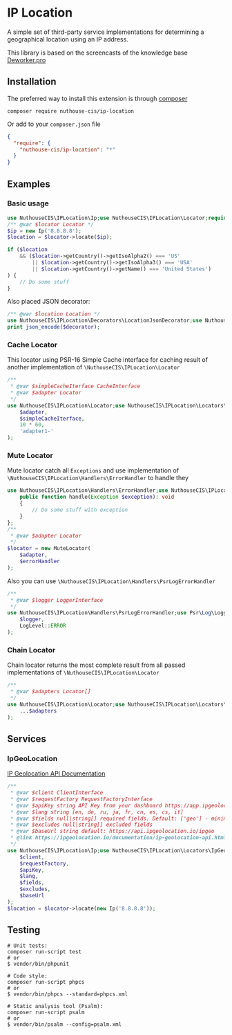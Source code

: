 IP Location
===========
A simple set of third-party service implementations for determining a geographical location using an IP address.

This library is based on the screencasts of the knowledge base [Deworker.pro]

Installation
------------

The preferred way to install this extension is through [composer]

```shell
composer require nuthouse-cis/ip-location
```

Or add to your `composer.json` file

```json
{
  "require": {
    "nuthouse-cis/ip-location": "*"
  }
}
```

Examples
--------

### Basic usage

```php
use NuthouseCIS\IPLocation\Ip;use NuthouseCIS\IPLocation\Locator;require 'vendor/autoload.php';
/** @var $locator Locator */
$ip = new Ip('8.8.8.8');
$location = $locator->locate($ip);

if ($location
    && ($location->getCountry()->getIsoAlpha2() === 'US'
        || $location->getCountry()->getIsoAlpha3() === 'USA'
        || $location->getCountry()->getName() === 'United States')
) {
    // Do some stuff
}
```
Also placed JSON decorator:

```php
/** @var $location Location */
use NuthouseCIS\IPLocation\Decorators\LocationJsonDecorator;use NuthouseCIS\IPLocation\Location\Location;$decorator = new LocationJsonDecorator($location);
print json_encode($decorator);
```

### Cache Locator

This locator using PSR-16 Simple Cache interface for caching result of another implementation
of `\NuthouseCIS\IPLocation\Locator`

```php
/**
 * @var $simpleCacheIterface CacheInterface
 * @var $adapter Locator
 */
use NuthouseCIS\IPLocation\Locator;use NuthouseCIS\IPLocation\Locators\CacheLocator;use Psr\SimpleCache\CacheInterface;$locator = new CacheLocator(
    $adapter,
    $simpleCacheIterface,
    10 * 60,
    'adapter1-'
);
```

### Mute Locator

Mute locator catch all `Exceptions` and use implementation of `\NuthouseCIS\IPLocation\Handlers\ErrorHandler` to handle
they

```php
use NuthouseCIS\IPLocation\Handlers\ErrorHandler;use NuthouseCIS\IPLocation\Locator;use NuthouseCIS\IPLocation\Locators\MuteLocator;$errorHandler = new class implements ErrorHandler {
    public function handle(Exception $exception): void
    {
        // Do some stuff with exception
    }
};
/**
 * @var $adapter Locator
 */
$locator = new MuteLocator(
    $adapter,
    $errorHandler
);
```

Also you can use `\NuthouseCIS\IPLocation\Handlers\PsrLogErrorHandler`

```php
/**
 * @var $logger LoggerInterface
 */
use NuthouseCIS\IPLocation\Handlers\PsrLogErrorHandler;use Psr\Log\LoggerInterface;use Psr\Log\LogLevel;$errorHandler = new PsrLogErrorHandler(
    $logger,
    LogLevel::ERROR
);
```

### Chain Locator

Chain locator returns the most complete result from all passed implementations of `\NuthouseCIS\IPLocation\Locator`

```php
/**
 * @var $adapters Locator[]
 */
use NuthouseCIS\IPLocation\Locator;use NuthouseCIS\IPLocation\Locators\ChainLocator;$locator = new ChainLocator(
    ...$adapters
);
```

Services
--------
### IpGeoLocation
[IP Geolocation API Documentation]

```php
/** 
 * @var $client ClientInterface
 * @var $requestFactory RequestFactoryInterface
 * @var $apiKey string API Key from your dashboard https://app.ipgeolocation.io/
 * @var $lang string [en, de, ru, ja, fr, cn, es, cs, it]
 * @var $fields null|string[] required fields. Default: ['geo'] - minimum sufficient set of fields
 * @var $excludes null|string[] excluded fields
 * @var $baseUrl string default: https://api.ipgeolocation.io/ipgeo
 * @link https://ipgeolocation.io/documentation/ip-geolocation-api.html
 */
use NuthouseCIS\IPLocation\Ip;use NuthouseCIS\IPLocation\Locators\IpGeoLocationIo\IpGeoLocationIoAdapter;use Psr\Http\Client\ClientInterface;use Psr\Http\Message\RequestFactoryInterface;$locator = new IpGeoLocationIoAdapter(
    $client,
    $requestFactory,
    $apiKey,
    $lang,
    $fields,
    $excludes,
    $baseUrl
);
$location = $locator->locate(new Ip('8.8.8.8'));
```
Testing
-------

```shell 
# Unit tests:
composer run-script test
# or
$ vendor/bin/phpunit

# Code style:
composer run-script phpcs
# or
$ vendor/bin/phpcs --standard=phpcs.xml

# Static analysis tool (Psalm):
composer run-script psalm
# or
$ vendor/bin/psalm --config=psalm.xml
```

[composer]: http://getcomposer.org/download/

[Deworker.pro]: https://deworker.pro/edu/series/ip-geolocator
[IP Geolocation API Documentation]: https://ipgeolocation.io/documentation/ip-geolocation-api.html